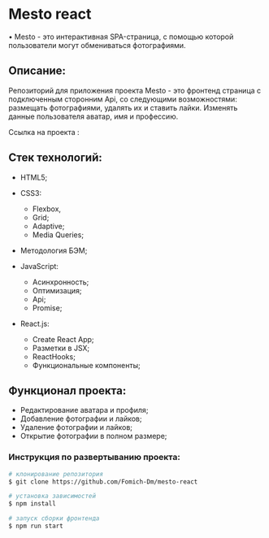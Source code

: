 # Mesto react 

• Mesto - это интерактивная SPA-страница, с помощью которой пользователи могут обмениваться фотографиями.

## Описание:

Репозиторий для приложения проекта Mesto - это фронтенд страница с подключенным сторонним Api, со следующими возможностями: размещать фотографиями, удалять их и ставить лайки. Изменять данные пользователя аватар, имя и профессию. 

Ссылка на проекта :

## Стек технологий:

* HTML5;

* CSS3:
  - Flexbox,
  - Grid;
  - Adaptive;
  - Media Queries;

* Методология БЭМ;

* JavaScript:
    - Асинхронность;
    - Оптимизация;
    - Api;
    - Promise;

* React.js:
  - Create React App;
  - Разметки в JSX;
  - ReactHooks;
  - Функциональные компоненты;

## Функционал проекта:
- Редактирование аватара и профиля;
- Добавление фотографии и лайков;
- Удаление фотографии и лайков;
- Открытие фотографии в полном размере;

### Инструкция по развертыванию проекта:
```bash
# клонирование репозитория
$ git clone https://github.com/Fomich-Dm/mesto-react

# установка зависимостей
$ npm install

# запуск сборки фронтенда
$ npm run start

